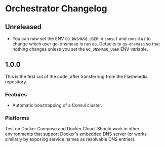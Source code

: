 # Orchestrator Changelog

## Unreleased

- You can now set the ENV `GO_DNSMASQ_USER` in `consul` and `consului` to change which user go-dnsmasq is run as. Defaults to `go-dnsmasq` so that nothing changes unless you set the `GO_DNSMASQ_USER` ENV variable.

## 1.0.0

This is the first cut of the code, after transferring from the Flashmedia repository.

### Features

- Automatic boostrapping of a Consul cluster.

### Platforms

Test on Docker Compose and Docker Cloud. Should work in other environments that support Docker's embedded DNS server (or works similarly by exposing service names as resolvable DNS entries).

